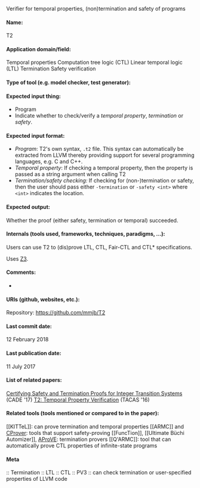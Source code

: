 Verifier for temporal properties, (non)termination and safety of programs

#### Name:
T2

#### Application domain/field:
Temporal properties
Computation tree logic (CTL)
Linear temporal logic (LTL)
Termination
Safety verification

#### Type of tool (e.g. model checker, test generator):

#### Expected input thing:
- Program
- Indicate whether to check/verify a *temporal property*, *termination* or *safety*.

#### Expected input format:
- *Program*: T2's own syntax, `.t2` file. This syntax can automatically be extracted from LLVM thereby providing support for several programming languages, e.g. C and C++.
- *Temporal property*: If checking a temporal property, then the property is passed as a string argument when calling T2
- *Termination/safety checking:* If checking for (non-)termination or safety, then the user should pass either `-termination` or `-safety <int>` where `<int>` indicates the location.

#### Expected output:
Whether the proof (either safety, termination or temporal) succeeded.

#### Internals (tools used, frameworks, techniques, paradigms, ...):
Users can use T2 to (dis)prove LTL, CTL, Fair-CTL and CTL* specifications.

Uses [Z3](Solvers/SMT/Z3.md).

#### Comments:
-

#### URIs (github, websites, etc.):
Repository: https://github.com/mmjb/T2

#### Last commit date:
12 February 2018

#### Last publication date:
11 July 2017

#### List of related papers:
[Certifying Safety and Termination Proofs for Integer Transition Systems](https://doi.org/10.1007/978-3-319-63046-5_28) (CADE '17)
[
      T2: Temporal Property Verification](https://doi.org/10.1007/978-3-662-49674-9_22) (TACAS '16)

#### Related tools (tools mentioned or compared to in the paper):
[[KITTeL]]: can prove termination and temporal properties
[[ARMC]] and [CProver](Frameworks/CProver.md): tools that support safety-proving
[[FuncTion]], [[Ultimate Büchi Automizer]], [AProVE](AProVE.md): termination provers
[[Q'ARMC]]: tool that can automatically prove CTL properties of infinite-state programs

#### Meta
:: Termination
:: LTL
:: CTL
:: PV3 :: can check termination or user-specified properties of LLVM code